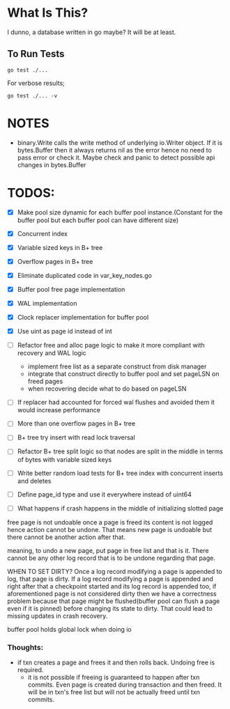 # What Is This?
I dunno, a database written in go maybe? It will be at least.

## To Run Tests
```shell
go test ./...
```

For verbose results;
```shell
go test ./... -v
```

# NOTES

* binary.Write calls the write method of underlying io.Writer object. If it is bytes.Buffer
then it always returns nil as the error hence no need to pass error or check it. 
Maybe check and panic to detect possible api changes in bytes.Buffer   

# TODOS:
- [x] Make pool size dynamic for each buffer pool instance.(Constant for the buffer 
pool but each buffer pool can have different size)

- [x] Concurrent index

- [x] Variable sized keys in B+ tree

- [x] Overflow pages in B+ tree

- [x] Eliminate duplicated code in var_key_nodes.go

- [x] Buffer pool free page implementation

- [x] WAL implementation

- [x] Clock replacer implementation for buffer pool

- [x] Use uint as page id instead of int

- [ ] Refactor free and alloc page logic to make it more compliant with recovery and WAL logic
  - implement free list as a separate construct from disk manager
  - integrate that construct directly to buffer pool and set pageLSN on freed pages
  - when recovering decide what to do based on pageLSN 

- [ ] If replacer had accounted for forced wal flushes and avoided them it would increase performance 

- [ ] More than one overflow pages in B+ tree

- [ ] B+ tree try insert with read lock traversal 

- [ ] Refactor B+ tree split logic so that nodes are split in the middle in terms of bytes with variable sized keys

- [ ] Write better random load tests for B+ tree index with concurrent inserts and deletes

- [ ] Define page_id type and use it everywhere instead of uint64

- [ ] What happens if crash happens in the middle of initializing slotted page

free page is not undoable once a page is freed its content is
not logged hence action cannot be undone. That means new page
is undoable but there cannot be another action after that.

meaning, to undo a new page, put page in free list and that is
it. There cannot be any other log record that is to be undone
regarding that page.

WHEN TO SET DIRTY?
Once a log record modifying a page is appended to log, that page is dirty.
If a log record modifying a page is appended and right after that a checkpoint started
and its log record is appended too, if aforementioned page is not considered dirty then
we have a correctness problem because that page might be flushed(buffer pool can flush a page even if it is pinned) 
before changing its state to dirty. That could lead to missing updates in crash recovery.

buffer pool holds global lock when doing io 

### Thoughts:
* if txn creates a page and frees it and then rolls back. Undoing free is required.
  * it is not possible if freeing is guaranteed to happen after txn commits. Even page is created during transaction and then freed. It will be in txn's free list but will not be actually freed until txn commits. 